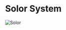 # Solor System

![Solor](https://github.com/user-attachments/assets/9192e91f-eb11-41e2-8600-47ad1f462157)
